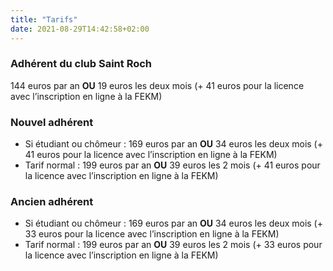 ```yaml
---
title: "Tarifs"
date: 2021-08-29T14:42:58+02:00
---
```


### Adhérent du club Saint Roch

144 euros par an **OU** 19 euros les deux mois (+ 41 euros pour la licence avec l’inscription en ligne à la FEKM)

### Nouvel adhérent

- Si étudiant ou chômeur : 169 euros par an **OU** 34 euros les deux mois (+ 41 euros pour la licence avec l’inscription en ligne à la FEKM)
- Tarif normal : 199 euros par an **OU** 39 euros les 2 mois (+ 41 euros pour la licence avec l’inscription en ligne à la FEKM)

### Ancien adhérent

- Si étudiant ou chômeur : 169 euros par an **OU** 34 euros les deux mois (+ 33 euros pour la licence avec l’inscription en ligne à la FEKM)
- Tarif normal : 199 euros par an **OU** 39 euros les 2 mois (+ 33 euros pour la licence avec l’inscription en ligne à la FEKM)
